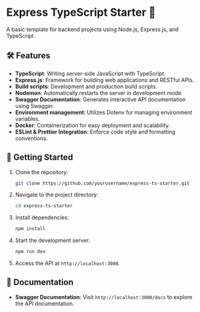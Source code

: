 # Express TypeScript Starter 🚀

A basic template for backend projects using Node.js, Express.js, and TypeScript.

## 🛠️ Features

- **TypeScript**: Writing server-side JavaScript with TypeScript.
- **Express.js**: Framework for building web applications and RESTful APIs.
- **Build scripts**: Development and production build scripts.
- **Nodemon**: Automatically restarts the server in development mode.
- **Swagger Documentation**: Generates interactive API documentation using Swagger.
- **Environment management**: Utilizes Dotenv for managing environment variables.
- **Docker**: Containerization for easy deployment and scalability.
- **ESLint & Prettier Integration**: Enforce code style and formatting conventions.

## 🚀 Getting Started

1. Clone the repository:

    ```bash
    git clone https://github.com/yourusername/express-ts-starter.git
    ```

2. Navigate to the project directory:

    ```bash
    cd express-ts-starter
    ```

3. Install dependencies:

    ```bash
    npm install
    ```

4. Start the development server:

    ```bash
    npm run dev
    ```

5. Access the API at `http://localhost:3000`.

## 📖 Documentation

- **Swagger Documentation**: Visit `http://localhost:3000/docs` to explore the API documentation.

